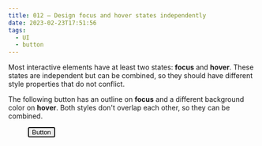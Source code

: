 ```yaml
---
title: 012 — Design focus and hover states independently
date: 2023-02-23T17:51:56
tags:
  - UI
  - button
---
```


Most interactive elements have at least two states: **focus** and **hover**.
These states are independent but can be combined, so they should have different
style properties that do not conflict.

<!-- more -->

The following button has an outline on **focus** and a different background
color on **hover**. Both styles don't overlap each other, so they can be
combined.

<figure>
  <button class="button is-primary" autofocus>Button</button>
</figure>

